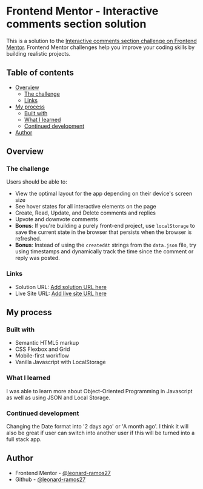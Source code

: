 # Frontend Mentor - Interactive comments section solution

This is a solution to the [Interactive comments section challenge on Frontend Mentor](https://www.frontendmentor.io/challenges/interactive-comments-section-iG1RugEG9). Frontend Mentor challenges help you improve your coding skills by building realistic projects. 

## Table of contents

- [Overview](#overview)
  - [The challenge](#the-challenge)
  - [Links](#links)
- [My process](#my-process)
  - [Built with](#built-with)
  - [What I learned](#what-i-learned)
  - [Continued development](#continued-development)
- [Author](#author)


## Overview

### The challenge

Users should be able to:

- View the optimal layout for the app depending on their device's screen size
- See hover states for all interactive elements on the page
- Create, Read, Update, and Delete comments and replies
- Upvote and downvote comments
- **Bonus**: If you're building a purely front-end project, use `localStorage` to save the current state in the browser that persists when the browser is refreshed.
- **Bonus**: Instead of using the `createdAt` strings from the `data.json` file, try using timestamps and dynamically track the time since the comment or reply was posted.


### Links

- Solution URL: [Add solution URL here](https://github.com/leonard-ramos27/Interactive-Comments-Section.git)
- Live Site URL: [Add live site URL here](https://leonard-ramos27.github.io/Interactive-Comments-Section/)

## My process

### Built with

- Semantic HTML5 markup
- CSS Flexbox and Grid
- Mobile-first workflow
- Vanilla Javascript with LocalStorage


### What I learned

I was able to learn more about Object-Oriented Programming in Javascript as well as using JSON and Local Storage.

### Continued development

Changing the Date format into '2 days ago' or 'A month ago'. I think it will also be great if user can switch into another user if this will be turned into a full stack app.

## Author

- Frontend Mentor - [@leonard-ramos27](https://www.frontendmentor.io/profile/leonard-ramos27)
- Github - [@leonard-ramos27](https://github.com/leonard-ramos27)

